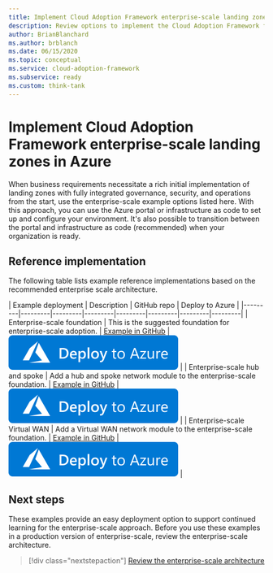 ```yaml
---
title: Implement Cloud Adoption Framework enterprise-scale landing zones in Azure
description: Review options to implement the Cloud Adoption Framework for Azure enterprise-scale architecture.
author: BrianBlanchard
ms.author: brblanch
ms.date: 06/15/2020
ms.topic: conceptual
ms.service: cloud-adoption-framework
ms.subservice: ready
ms.custom: think-tank
---
```


# Implement Cloud Adoption Framework enterprise-scale landing zones in Azure

When business requirements necessitate a rich initial implementation of landing zones with fully integrated governance, security, and operations from the start, use the enterprise-scale example options listed here. With this approach, you can use the Azure portal or infrastructure as code to set up and configure your environment. It's also possible to transition between the portal and infrastructure as code (recommended) when your organization is ready.

## Reference implementation

The following table lists example reference implementations based on the recommended enterprise scale architecture.

| Example deployment | Description | GitHub repo | Deploy to Azure |
|---------|---------|---------|---------|---------|---------|---------|---------|
| Enterprise-scale foundation | This is the suggested foundation for enterprise-scale adoption. | [Example in GitHub][GitHub-WingTip] | [![DTA-Button-WingTip]][DTA-WingTip] |
| Enterprise-scale hub and spoke | Add a hub and spoke network module to the enterprise-scale foundation. | [Example in GitHub][GitHub-AdventureWorks] | [![DTA-Button-AdventureWorks]][DTA-AdventureWorks] |
| Enterprise-scale Virtual WAN | Add a Virtual WAN network module to the enterprise-scale foundation. | [Example in GitHub][GitHub-Contoso] | [![DTA-Button-Contoso]][DTA-Contoso] |

## Next steps

These examples provide an easy deployment option to support continued learning for the enterprise-scale approach. Before you use these examples in a production version of enterprise-scale, review the enterprise-scale architecture.

> [!div class="nextstepaction"]
> [Review the enterprise-scale architecture](./architecture.md)

<!-- The following section is used to store references to external images and links to reduce maintenance overhead and enable tooltips -->

 [//]: # (*******************************)
 [//]: # (EXTERNAL IMAGE REFERENCES BELOW)
 [//]: # (*******************************)

 [DTA-Button-WingTip]: https://raw.githubusercontent.com/Azure/azure-quickstart-templates/master/1-CONTRIBUTION-GUIDE/images/deploytoazure.svg?sanitize=true "Deploy WingTip reference implementation (foundation) to Azure."
 [DTA-Button-AdventureWorks]: https://raw.githubusercontent.com/Azure/azure-quickstart-templates/master/1-CONTRIBUTION-GUIDE/images/deploytoazure.svg?sanitize=true "Deploy AdventureWorks reference implementation (hybrid connectivity with hub and spoke) to Azure."
 [DTA-Button-Contoso]: https://raw.githubusercontent.com/Azure/azure-quickstart-templates/master/1-CONTRIBUTION-GUIDE/images/deploytoazure.svg?sanitize=true "Deploy Contoso reference implementation (hybrid connectivity with virtual wan) to Azure."

 [//]: # (**************************)
 [//]: # (EXTERNAL LINK LABELS BELOW)
 [//]: # (**************************)

 [GitHub-WingTip]: https://github.com/Azure/Enterprise-Scale/blob/main/docs/reference/wingtip/README.md
 [GitHub-AdventureWorks]: https://github.com/Azure/Enterprise-Scale/blob/main/docs/reference/adventureworks/README.md
 [GitHub-Contoso]: https://github.com/Azure/Enterprise-Scale/blob/main/docs/reference/contoso/README.md

 [DTA-WingTip]: https://ms.portal.azure.com/?feature.customportal=false#create/Microsoft.Template/uri/https%3A%2F%2Fraw.githubusercontent.com%2FAzure%2FEnterprise-Scale%2Fmain%2Fdocs%2Freference%2Fwingtip%2FarmTemplates%2Fes-foundation.json/createUIDefinitionUri/https%3A%2F%2Fraw.githubusercontent.com%2FAzure%2FEnterprise-Scale%2Fmain%2Fdocs%2Freference%2Fwingtip%2FarmTemplates%2Fportal-es-foundation.json

 [DTA-AdventureWorks]: https://ms.portal.azure.com/?feature.customportal=false#create/Microsoft.Template/uri/https%3A%2F%2Fraw.githubusercontent.com%2FAzure%2FEnterprise-Scale%2Fmain%2Fdocs%2Freference%2Fadventureworks%2FarmTemplates%2Fes-hubspoke.json/createUIDefinitionUri/https%3A%2F%2Fraw.githubusercontent.com%2FAzure%2FEnterprise-Scale%2Fmain%2Fdocs%2Freference%2Fadventureworks%2FarmTemplates%2Fportal-es-hubspoke.json

 [DTA-Contoso]: https://ms.portal.azure.com/?feature.customportal=false#create/Microsoft.Template/uri/https%3A%2F%2Fraw.githubusercontent.com%2FAzure%2FEnterprise-Scale%2Fmain%2Fdocs%2Freference%2Fcontoso%2FarmTemplates%2Fes-vwan.json/createUIDefinitionUri/https%3A%2F%2Fraw.githubusercontent.com%2FAzure%2FEnterprise-Scale%2Fmain%2Fdocs%2Freference%2Fcontoso%2FarmTemplates%2Fportal-es-vwan.json
